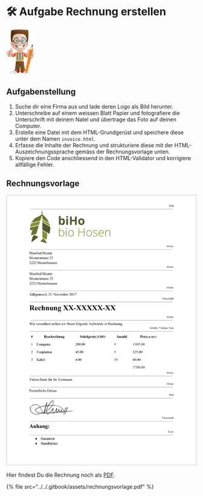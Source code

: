 # 🛠 Aufgabe Rechnung erstellen

![](../../.gitbook/assets/ralph.png)

## Aufgabenstellung

1. Suche dir eine Firma aus und lade deren Logo als Bild herunter.
2. Unterschreibe auf einem weissen Blatt Papier und fotografiere die Unterschrift mit deinem Natel und übertrage das Foto auf deinen Computer.
3. Erstelle eine Datei mit dem HTML-Grundgerüst und speichere diese unter dem Namen `invoice.html`.
4. Erfasse die Inhalte der Rechnung und strukturiere diese mit der HTML-Auszeichnungssprache gemäss der Rechnungsvorlage unten.
5. Kopiere den Code anschliessend in den HTML-Validator und korrigiere allfällige Fehler.

## Rechnungsvorlage

![Rechnungsvorlage](../../.gitbook/assets/rechnungsvorlage.jpg)

Hier findest Du die Rechnung noch als [PDF](https://github.com/johannesE/modul-101/tree/7ef76a9c9f706911092af198dd248f9a2832f329/Tag%201/03%20HTML/06%20HTML-Aufgabe/src/Rechnungsvorlage.pdf).

{% file src="../../.gitbook/assets/rechnungsvorlage.pdf" %}
